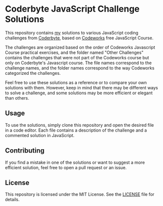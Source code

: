# Coderbyte JavaScript Challenge Solutions

This repository contains [my](https://github.com/ynncstslv) solutions to various JavaScript coding challenges from [Coderbyte](https://www.coderbyte.com/), based on [Codeworks](https://codeworks.me/) free JavaScript Course.

The challenges are organized based on the order of Codeworks Javascript Course practical exercises, and the folder named "Other Challenges" contains the challenges that were not part of the Codeworks course but only on Coderbyte's Javascript course. The file names correspond to the challenge names, and the folder names correspond to the way Codeworks categorized the challenges.

Feel free to use these solutions as a reference or to compare your own solutions with them. However, keep in mind that there may be different ways to solve a challenge, and some solutions may be more efficient or elegant than others.

## Usage

To use the solutions, simply clone this repository and open the desired file in a code editor. Each file contains a description of the challenge and a commented solution in JavaScript.

## Contributing

If you find a mistake in one of the solutions or want to suggest a more efficient solution, feel free to open a pull request or an issue.

## License

This repository is licensed under the MIT License. See the [LICENSE](LICENSE) file for details.
